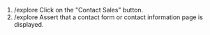 1. /explore Click on the "Contact Sales" button.
2. /explore Assert that a contact form or contact information page is displayed.